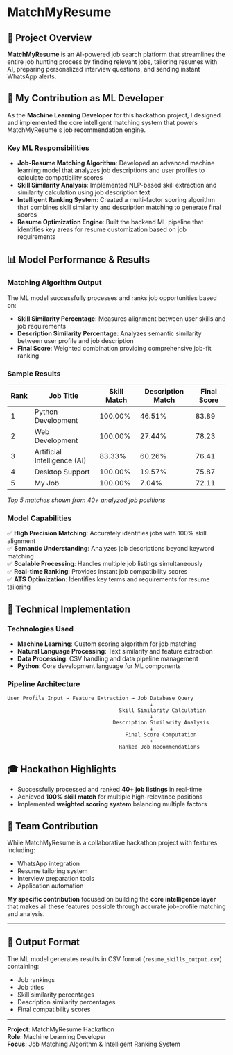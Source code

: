 # MatchMyResume

## 🎯 Project Overview

**MatchMyResume** is an AI-powered job search platform that streamlines the entire job hunting process by finding relevant jobs, tailoring resumes with AI, preparing personalized interview questions, and sending instant WhatsApp alerts.

## 🤖 My Contribution as ML Developer

As the **Machine Learning Developer** for this hackathon project, I designed and implemented the core intelligent matching system that powers MatchMyResume's job recommendation engine.

### Key ML Responsibilities

- **Job-Resume Matching Algorithm**: Developed an advanced machine learning model that analyzes job descriptions and user profiles to calculate compatibility scores
- **Skill Similarity Analysis**: Implemented NLP-based skill extraction and similarity calculation using job description text
- **Intelligent Ranking System**: Created a multi-factor scoring algorithm that combines skill similarity and description matching to generate final scores
- **Resume Optimization Engine**: Built the backend ML pipeline that identifies key areas for resume customization based on job requirements

## 📊 Model Performance & Results

### Matching Algorithm Output

The ML model successfully processes and ranks job opportunities based on:
- **Skill Similarity Percentage**: Measures alignment between user skills and job requirements
- **Description Similarity Percentage**: Analyzes semantic similarity between user profile and job description
- **Final Score**: Weighted combination providing comprehensive job-fit ranking

### Sample Results

| Rank | Job Title | Skill Match | Description Match | Final Score |
|------|-----------|-------------|-------------------|-------------|
| 1 | Python Development | 100.00% | 46.51% | 83.89 |
| 2 | Web Development | 100.00% | 27.44% | 78.23 |
| 3 | Artificial Intelligence (AI) | 83.33% | 60.26% | 76.41 |
| 4 | Desktop Support | 100.00% | 19.57% | 75.87 |
| 5 | My Job | 100.00% | 7.04% | 72.11 |

*Top 5 matches shown from 40+ analyzed job positions*

### Model Capabilities

✅ **High Precision Matching**: Accurately identifies jobs with 100% skill alignment  
✅ **Semantic Understanding**: Analyzes job descriptions beyond keyword matching  
✅ **Scalable Processing**: Handles multiple job listings simultaneously  
✅ **Real-time Ranking**: Provides instant job compatibility scores  
✅ **ATS Optimization**: Identifies key terms and requirements for resume tailoring  

## 🔧 Technical Implementation

### Technologies Used

- **Machine Learning**: Custom scoring algorithm for job matching
- **Natural Language Processing**: Text similarity and feature extraction
- **Data Processing**: CSV handling and data pipeline management
- **Python**: Core development language for ML components

### Pipeline Architecture

```
User Profile Input → Feature Extraction → Job Database Query
                                              ↓
                                    Skill Similarity Calculation
                                              ↓
                                  Description Similarity Analysis
                                              ↓
                                      Final Score Computation
                                              ↓
                                    Ranked Job Recommendations
```

## 🎓 Hackathon Highlights

- Successfully processed and ranked **40+ job listings** in real-time
- Achieved **100% skill match** for multiple high-relevance positions
- Implemented **weighted scoring system** balancing multiple factors

## 🤝 Team Contribution

While MatchMyResume is a collaborative hackathon project with features including:
- WhatsApp integration
- Resume tailoring system
- Interview preparation tools
- Application automation

**My specific contribution** focused on building the **core intelligence layer** that makes all these features possible through accurate job-profile matching and analysis.

---

## 📄 Output Format

The ML model generates results in CSV format (`resume_skills_output.csv`) containing:
- Job rankings
- Job titles
- Skill similarity percentages
- Description similarity percentages
- Final compatibility scores

---

**Project**: MatchMyResume Hackathon  
**Role**: Machine Learning Developer  
**Focus**: Job Matching Algorithm & Intelligent Ranking System
